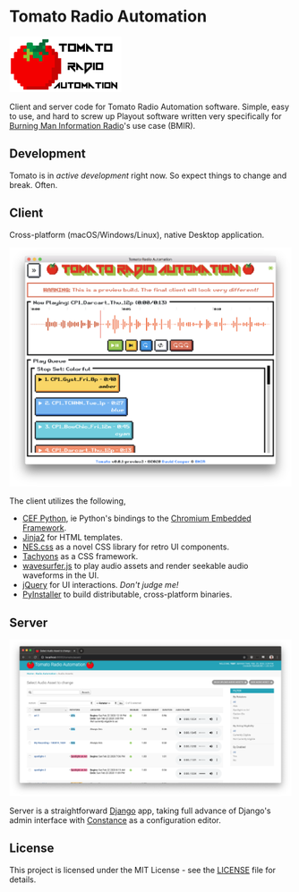 # Tomato Radio Automation

<img src="docs/banner.png" width="200">

Client and server code for Tomato Radio Automation software. Simple, easy to use,
and hard to screw up Playout software written very specifically
for [Burning Man Information Radio](https://bmir.org/)'s use case (BMIR).

## Development

Tomato is in *active development* right now. So expect things to change and break.
Often.

## Client

Cross-platform (macOS/Windows/Linux), native Desktop application.

<img src="docs/client-screenshot-preview3.png">

The client utilizes the following,

* [CEF Python](https://github.com/cztomczak/cefpython/), ie Python's bindings to
  the [Chromium Embedded Framework](https://bitbucket.org/chromiumembedded/cef).
* [Jinja2](https://palletsprojects.com/p/jinja/) for HTML templates.
* [NES.css](https://nostalgic-css.github.io/NES.css/) as a novel CSS library for
  retro UI components.
* [Tachyons](https://tachyons.io/) as a CSS framework.
* [wavesurfer.js](https://wavesurfer-js.org/) to play audio assets and render
  seekable audio waveforms in the UI.
* [jQuery](https://jquery.com/) for UI interactions. _Don't judge me!_
* [PyInstaller](https://pyinstaller.readthedocs.io/en/stable/) to build
  distributable, cross-platform binaries.

## Server

<img src="docs/server-screenshot-preview1.png">

Server is a straightforward [Django](https://www.djangoproject.com/) app, taking full
advance of Django's admin interface with
[Constance](https://github.com/jazzband/django-constance) as a configuration editor.

## License

This project is licensed under the MIT License - see the [LICENSE](LICENSE) file
for details.

